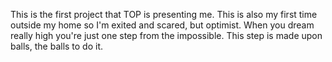 This is the first project that TOP is presenting me. This is also my first time outside my home so I'm exited and scared, but optimist. 
When you dream really high you're just one step from the impossible. This step is made upon balls, the balls to do it.


